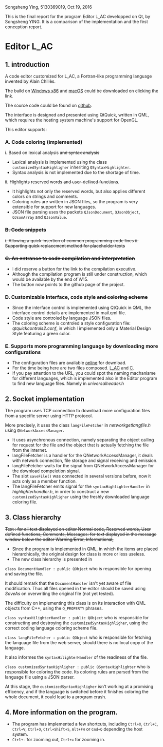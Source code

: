 Songsheng Ying, 5130369019, Oct 19, 2016

This is the final report for the program Editor L_AC developped on Qt, by Songsheng YING.
It is a comparison of the implementation and the first conception report.
# Editor L_AC
## 1.	introduction

A code editor customized for L_AC, a Fortran-like programming language invented by Alain Chillès. 

The build on [Windows x86](http://nicolasying.github.io/Editor-L_AC_win32.zip) and [macOS](http://nicolasying.github.io/Editor-L_AC_mac.zip) could be downloaded on clicking the link.

The source code could be found on [github](https://github.com/nicolasying/Editor-L_AC).

The interface is designed and presented using QtQuick, written in QML, which requires the hosting system machine's support for OpenGL.

This editor supports:

### A.	Code coloring (implemented)

i.	Based on lexical analysis <strike>and syntax analysis</strike>

+ Lexical analysis is implemented using the class `customizedSyntaxHighligher` inheriting `QSyntaxHighlighter`.
+ Syntax analysis is not implemented due to the shortage of time.

ii.	Highlights reserved words <strike>and user-defined functions</strike>.
+ It highlights not only the reserved words, but also applies different colors on strings and comments.
+ Coloring rules are written in JSON files, so the program is very extensible for support for new languages.
+ JSON file parsing uses the packets `QJsonDocument`, `QJsonObject`, `QJsonArray` and `QJsonValue`.

### <strike>B.	Code snippets

i.	Allowing a quick insertion of common programming code lines
ii.	Supporting quick replacement method for placeholder texts

### C.	An entrance to code compilation and interpretation
</strike>

+ I did reserve a button for the link to the compilation executive.
+ Although the compilation program is still under construction, which would be available by the end of W15.
+ The button now points to the github page of the project.

### D.	Customizable interface, code style <strike>and coloring scheme</strike>

+ Since the interface control is implemented using QtQuick in QML, the interface control details are implemented in mail.qml file.
+ Code style are controled by language JSON files. 
+ The coloring scheme is controled a style configuration file: *qtquickcontrols2.conf*, in which I implemented only a Material Design Style featuring a green color.

### E.	Supports more programming language by downloading more configurations

+ The configuration files are available [online](http://nicolasying.github.io/lac_language.json) for download.
+ For the time being here are two files composed. [L_AC](http://nicolasying.github.io/lac_language.json) and [C](http://nicolasying.github.io/c_language.json).
+ If you pay attention to the URL, you could spot the naming machanisme for different languages, which is implemented also in the Editor program to find new language files. Namely in *universalheader.h*

## 2.	Socket implementation
The program uses TCP connection to download more configuration files from a specific server using HTTP protocol.

More precisely, it uses the class `langFileFetcher` in *networkgetlangfile.h* using `QNetworkAccessManager`.

+ It uses asynchronous connection, namely separating the object calling for request for the file and the object that is actually fetching the file from the internet.
+ langFileFetcher is a handler for the QNetworkAccessManager, it deals with network connection, file storage and signal receiving and emission.
+ langFileFetcher waits for the signal from QNetworkAccessManager for the download compeletion signal.
+ The slot `saveFile()` was connected in several versions before, now it acts only as a member function.
+ The langFileFetcher emits signal for the `syntaxHighlighterHandler` in *highlighterhandler.h*, in order to construct a new `customizedSyntaxHighligher` using the freshly downloaded language coloring file.

## 3.	Class hierarchy 
<strike>Text : for all text displayed on editor
	Normal code,
	Reserved words,
	User defined functions,
	Comments,
Messages: for text displayed in the message window below the editor
	Warning/Error,
	Informational,
    </strike>
+ Since the program is implemented in QML, in which the items are placed hierarchically, the original design for class is more or less useless.
+ The new class hierarchy is presented in

`class DocumentHandler : public QObject`
who is responsible for opening and saving the file.

It should remark that the `DocumentHandler` isn't yet aware of file modification. Thus all files opened in the editor should be saved using *SaveAs* on overwriting the original file (not yet tested).

The difficulty on implementing this class is on its interaction with QML objects from C++, using the `Q_PROPERTY` phrases.

`class syntaxHilighterHandler : public QObject`
who is responsible for constructing and destroying the `customizedSyntaxHighligher`, using the correct coding language coloring scheme file.

`class langFileFetcher : public QObject`
who is responsible for fetching the language file from the web server, should there is no local copy of the language.

It also informes the `syntaxHilighterHandler` of the readiness of the file.

`class customizedSyntaxHighligher : public QSyntaxHighlighter`
who is responsible for coloring the code. Its coloring rules are parsed from the language file using a JSON parser.

At this stage, the `customizedSyntaxHighligher` isn't working at a promising efficency, and if the language is switched before it finishes coloring the whole document, it could lead to a program crash.

## 4. More information on the program.
+ The program has implemented a few shortcuts, including `Ctrl+X`, `Ctrl+C`, `Ctrl+V`, `Ctrl+O`, `Ctrl+Shift+S`, `Alt+F4` or `Cmd+Q` depending the host system.
+ `Ctrl+-` for zooming out, `Ctrl+=` for zooming in. 